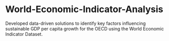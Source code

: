 # World-Economic-Indicator-Analysis
Developed data-driven solutions to identify key factors influencing sustainable GDP per capita growth for the OECD using the World Economic Indicator Dataset.
